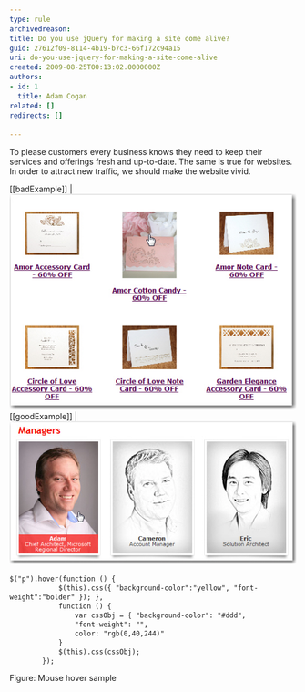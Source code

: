 ```yaml
---
type: rule
archivedreason: 
title: Do you use jQuery for making a site come alive?
guid: 27612f09-8114-4b19-b7c3-66f172c94a15
uri: do-you-use-jquery-for-making-a-site-come-alive
created: 2009-08-25T00:13:02.0000000Z
authors:
- id: 1
  title: Adam Cogan
related: []
redirects: []

---
```


To please customers every business knows they need to keep their services and offerings fresh and up-to-date. The same is true for websites. In order to attract new traffic, we should make the website vivid.   
<!--endintro-->

[[badExample]]
| ![there is no response when mouse is over the image](OldFashionSite.jpg)
[[goodExample]]
| ![apply the different style when mouse is over](NewFashionSite.jpg)

```
$("p").hover(function () {
            $(this).css({ "background-color":"yellow", "font-weight":"bolder" }); },
            function () { 
                var cssObj = { "background-color": "#ddd", 
                "font-weight": "", 
                color: "rgb(0,40,244)"
            }
            $(this).css(cssObj);
        });
```

Figure: Mouse hover sample
